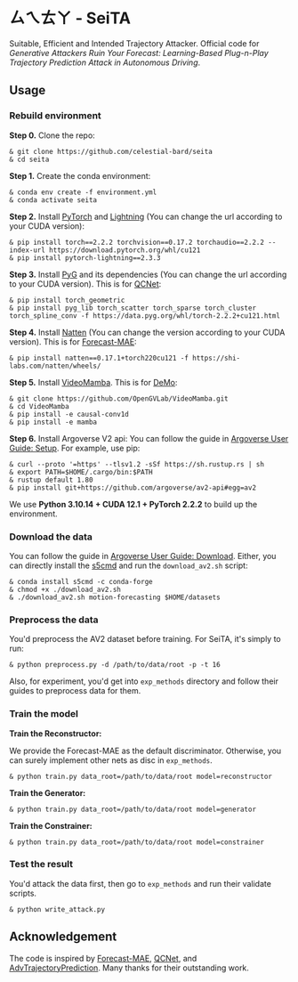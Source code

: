 # ㄙㄟㄊㄚ - SeiTA
Suitable, Efficient and Intended Trajectory Attacker. Official code for *Generative Attackers Ruin Your Forecast: Learning-Based Plug-n-Play Trajectory Prediction Attack in Autonomous Driving*.

## Usage 

### Rebuild environment

**Step 0.** Clone the repo:
```shell
& git clone https://github.com/celestial-bard/seita
& cd seita
```

**Step 1.** Create the conda environment:
```shell
& conda env create -f environment.yml
& conda activate seita
```

**Step 2.** Install [PyTorch](https://pytorch.org/) and [Lightning](https://lightning.ai/pytorch-lightning/) (You can change the url according to your CUDA version):
```shell
& pip install torch==2.2.2 torchvision==0.17.2 torchaudio==2.2.2 --index-url https://download.pytorch.org/whl/cu121
& pip install pytorch-lightning==2.3.3
```

**Step 3.** Install [PyG](https://pyg.org/) and its dependencies (You can change the url according to your CUDA version). This is for [QCNet](https://github.com/ZikangZhou/QCNet):
```shell
& pip install torch_geometric
& pip install pyg_lib torch_scatter torch_sparse torch_cluster torch_spline_conv -f https://data.pyg.org/whl/torch-2.2.2+cu121.html
```

**Step 4.** Install [Natten](https://shi-labs.com/natten/) (You can change the version according to your CUDA version). This is for [Forecast-MAE](https://github.com/jchengai/forecast-mae):
```shell
& pip install natten==0.17.1+torch220cu121 -f https://shi-labs.com/natten/wheels/
```

**Step 5.** Install [VideoMamba](https://github.com/OpenGVLab/VideoMamba). This is for [DeMo](https://github.com/fudan-zvg/DeMo):
```shell
& git clone https://github.com/OpenGVLab/VideoMamba.git
& cd VideoMamba
& pip install -e causal-conv1d
& pip install -e mamba
```

**Step 6.** Install Argoverse V2 api:
You can follow the guide in [Argoverse User Guide: Setup](https://argoverse.github.io/user-guide/getting_started.html#setup).
For example, use pip:
```shell
& curl --proto '=https' --tlsv1.2 -sSf https://sh.rustup.rs | sh
& export PATH=$HOME/.cargo/bin:$PATH
& rustup default 1.80
& pip install git+https://github.com/argoverse/av2-api#egg=av2
```

We use **Python 3.10.14 + CUDA 12.1 + PyTorch 2.2.2** to build up the environment.

### Download the data

You can follow the guide in [Argoverse User Guide: Download](https://argoverse.github.io/user-guide/getting_started.html#downloading-the-data). Either, you can directly install the [s5cmd](https://github.com/peak/s5cmd) and run the `download_av2.sh` script:
```shell
& conda install s5cmd -c conda-forge
& chmod +x ./download_av2.sh
& ./download_av2.sh motion-forecasting $HOME/datasets
```

### Preprocess the data

You'd preprocess the AV2 dataset before training. For SeiTA, it's simply to run:
```shell
& python preprocess.py -d /path/to/data/root -p -t 16
```

Also, for experiment, you'd get into `exp_methods` directory and follow their guides to preprocess data for them.

### Train the model

**Train the Reconstructor:**

We provide the Forecast-MAE as the default discriminator. Otherwise, you can surely implement other nets as disc in `exp_methods`.
```shell
& python train.py data_root=/path/to/data/root model=reconstructor
```

**Train the Generator:**
```shell
& python train.py data_root=/path/to/data/root model=generator
```

**Train the Constrainer:**
```shell
& python train.py data_root=/path/to/data/root model=constrainer
```

### Test the result
You'd attack the data first, then go to `exp_methods` and run their validate scripts.
```shell
& python write_attack.py
```

## Acknowledgement

The code is inspired by [Forecast-MAE](https://github.com/jchengai/forecast-mae), [QCNet](https://github.com/ZikangZhou/QCNet), and [AdvTrajectoryPrediction](https://github.com/zqzqz/AdvTrajectoryPrediction). Many thanks for their outstanding work.
